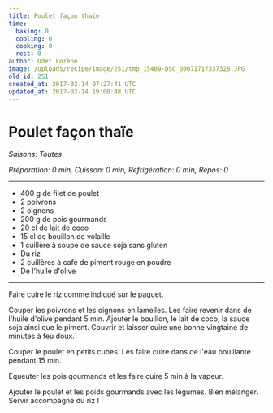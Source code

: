 ```yaml
---
title: Poulet façon thaïe
time:
  baking: 0
  cooling: 0
  cooking: 0
  rest: 0
author: Odet Lorène
image: /uploads/recipe/image/251/tmp_15409-DSC_00071717337328.JPG
old_id: 251
created_at: 2017-02-14 07:27:41 UTC
updated_at: 2017-02-14 19:00:48 UTC
---
```


# Poulet façon thaïe

_Saisons: Toutes_

_Préparation: 0 min, Cuisson: 0 min, Refrigération: 0 min, Repos: 0_

---

- 400 g de filet de poulet
- 2 poivrons
- 2 oignons
- 200 g de pois gourmands
- 20 cl de lait de coco
- 15 cl de bouillon de volaille
- 1 cuillère à soupe de sauce soja sans gluten
- Du riz
- 2 cuillères à café de piment rouge en poudre
- De l'huile d'olive

---

Faire cuire le riz comme indiqué sur le paquet.

Couper les poivrons et les oignons en lamelles. Les faire revenir dans de l'huile d'olive pendant 5 min. Ajouter le bouillon, le lait de coco, la sauce soja ainsi que le piment. Couvrir et laisser cuire une bonne vingtaine de minutes à feu doux.

Couper le poulet en petits cubes. Les faire cuire dans de l'eau bouillante pendant 15 min.

Équeuter les pois gourmands et les faire cuire 5 min à la vapeur.

Ajouter le poulet et les poids gourmands avec les légumes. Bien mélanger. Servir accompagné du riz !
